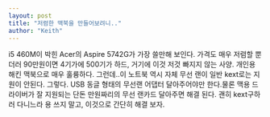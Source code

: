 ```yaml
---
layout: post
title: "저렴한 맥북을 만들어보려니.."
author: "Keith"
---
```


i5 460M이 박힌 Acer의 Aspire 5742G가 가장 쓸만해 보인다. 가격도 매우 저렴할 뿐더러 90만원이면 4기가에 500기가 하드, 거기에 이것 저것 빠지지 않는 사양. 개인용 해킨 맥북으로 매우 훌륭하다.
그런데..이 노트북 역시 자체 무선 랜이 일반 kext로는 지원이 안된다. 그렇다. USB 동글 형태의 무선랜 어댑터 달아주어야만 한다.물론 맥용 드라이버가 잘 지원되는 단돈 만원짜리의 무선 랜카드 달아주면 해결 된다. 괜히 kext구하러 다니느라 용 쓰지 말고, 이것으로 간단히 해결 보자.

